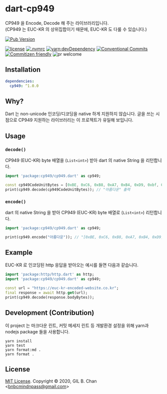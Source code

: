 # dart-cp949

CP949 을 Encode, Decode 해 주는 라이브러리입니다.  
(CP949 는 EUC-KR 의 상위집합이기 때문에, EUC-KR 도 다룰 수 있습니다.)

[![Pub Version](https://img.shields.io/pub/v/cp949?color=blueviolet&style=flat-square&labelColor=black)](https://pub.dev/packages/cp949)

[![license](https://img.shields.io/badge/license-MIT-ff4081.svg?style=flat-square&labelColor=black)](./LICENSE)
[![.nvmrc](https://img.shields.io/badge/.nvmrc-14-00e676.svg?style=flat-square&labelColor=black)](./.nvmrc)
[![yarn:devDependency](https://img.shields.io/badge/yarn-devDependency-aeea00.svg?style=flat-square&labelColor=black)](https://yarnpkg.com/en/)
[![Conventional Commits](https://img.shields.io/badge/Conventional%20Commits-1.0.0-ffab00.svg?style=flat-square&labelColor=black)](https://conventionalcommits.org)
[![Commitizen friendly](https://img.shields.io/badge/Commitizen-cz_conventional_changelog-dd2c00.svg?style=flat-square&labelColor=black)](http://commitizen.github.io/cz-cli/)
![pr welcome](https://img.shields.io/badge/PRs-welcome-09FF33.svg?style=flat-square&labelColor=black)

## Installation

```yaml
dependencies:
  cp949: ^1.0.0
```

## Why?

Dart 는 non-unicode 인코딩/디코딩을 native 하게 지원하지 않습니다.
글을 쓰는 시점으로 CP949 지원하는 라이브러리는 이 프로젝트가 유일해 보입니다.

## Usage

### `decode()`

CP949 (EUC-KR) byte 배열을 (`List<int>`) 받아 dart 의 native String 을 리턴합니다.

```dart
import 'package:cp949/cp949.dart' as cp949;

const cp949CodeUnitBytes = [0xBE, 0xC6, 0xB8, 0xA7, 0xB4, 0xD9, 0xbf, 0xee];
print(cp949.decode(cp949CodeUnitBytes)); // "아름다운" 출력
```

### `encode()`

dart 의 native String 을 받아 CP949 (EUC-KR) byte 배열로 (`List<int>`) 리턴합니다.

```dart
import 'package:cp949/cp949.dart' as cp949;

print(cp949.encode("아름다운")); // "[0xBE, 0xC6, 0xB8, 0xA7, 0xB4, 0xD9, 0xbf, 0xee]" 출력
```

## Example

EUC-KR 로 인코딩된 http 응답을 받아오는 예시를 들면 다음과 같습니다.

```dart
import 'package:http/http.dart' as http;
import 'package:cp949/cp949.dart' as cp949;

const url = "https://euc-kr-encoded-website.co.kr";
final response = await http.get(url);
print(cp949.decode(response.bodyBytes));
```

## Development (Contribution)

이 project 는 마크다운 린트, 커밋 메세지 린트 등 개발환경 설정을 위해 yarn과 nodejs package 들을 사용합니다.

```shell
yarn install
yarn test
yarn format:md .
yarn format .
```

## License

[MIT License](LICENSE). Copyright &copy; 2020, GIL B. Chan <[bnbcmindnpass@gmail.com](mailto:bnbcmindnpass@gmail.com)>
